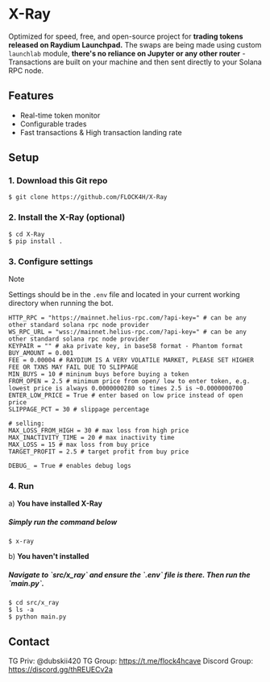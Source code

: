 # X-Ray

Optimized for speed, free, and open-source project for **trading tokens released on Raydium Launchpad.** The swaps are being made using custom `launchlab` module, **there's no reliance on Jupyter or any other router** - Transactions are built on your machine and then sent directly to your Solana RPC node.

## Features

- Real-time token monitor
- Configurable trades
- Fast transactions & High transaction landing rate

## Setup

### 1. Download this Git repo

```
$ git clone https://github.com/FLOCK4H/X-Ray
```

### 2. Install the X-Ray (optional)

```
$ cd X-Ray
$ pip install .
```

### 3. Configure settings

> [!NOTE]
> Settings should be in the `.env` file and located in your current working directory when running the bot.</h5>

```
HTTP_RPC = "https://mainnet.helius-rpc.com/?api-key=" # can be any other standard solana rpc node provider
WS_RPC_URL = "wss://mainnet.helius-rpc.com/?api-key=" # can be any other standard solana rpc node provider
KEYPAIR = "" # aka private key, in base58 format - Phantom format
BUY_AMOUNT = 0.001
FEE = 0.00004 # RAYDIUM IS A VERY VOLATILE MARKET, PLEASE SET HIGHER FEE OR TXNS MAY FAIL DUE TO SLIPPAGE
MIN_BUYS = 10 # mininum buys before buying a token
FROM_OPEN = 2.5 # minimum price from open/ low to enter token, e.g. lowest price is always 0.0000000280 so times 2.5 is ~0.0000000700
ENTER_LOW_PRICE = True # enter based on low price instead of open price
SLIPPAGE_PCT = 30 # slippage percentage

# selling:
MAX_LOSS_FROM_HIGH = 30 # max loss from high price
MAX_INACTIVITY_TIME = 20 # max inactivity time
MAX_LOSS = 15 # max loss from buy price
TARGET_PROFIT = 2.5 # target profit from buy price

DEBUG_ = True # enables debug logs
```

### 4. Run

a) **You have installed X-Ray**

<h5>Simply run the command below</h5>

```
$ x-ray
```

b) **You haven't installed**

<h5>Navigate to `src/x_ray` and ensure the `.env` file is there. Then run the `main.py`.</h5>

```
$ cd src/x_ray
$ ls -a
$ python main.py
```

## Contact

TG Priv: @dubskii420
TG Group: https://t.me/flock4hcave
Discord Group: https://discord.gg/thREUECv2a
